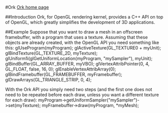 #Ork
[Ork home page](http://ork.gforge.inria.fr/)

##Introduction
Ork, for OpenGL rendering kernel, provides a C++ API on top of OpenGL, which greatly simplifies the development of 3D applications.

##Example 
Suppose that you want to draw a mesh in an offscreen framebuffer, with a program that uses a texture. Assuming that these objects are already created, with the OpenGL API you need something like this:
    glUseProgram(myProgram);
    glActiveTexture(GL_TEXTURE0 + myUnit);
    glBindTexture(GL_TEXTURE_2D, myTexture);
    glUniform1i(glGetUniformLocation(myProgram, "mySampler"), myUnit);
    glBindBuffer(GL_ARRAY_BUFFER, myVBO);
    glVertexAttribPointer(0, 4, GL_FLOAT, false, 16, 0);
    glEnableVertexAttribArray(0);
    glBindFramebuffer(GL_FRAMEBUFFER, myFramebuffer);
    glDrawArrays(GL_TRIANGLE_STRIP, 0, 4);

With the Ork API you simply need two steps (and the first one does not need to be repeated before each draw, unless you want a different texture for each draw):
    myProgram->getUniformSampler("mySampler")->set(myTexture);
    myFramebuffer->draw(myProgram, *myMesh);


